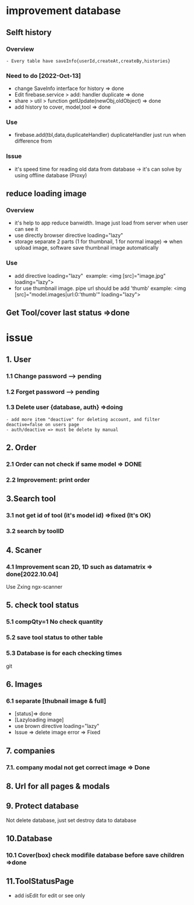 # improvement database
## Selft history
### Overview
    - Every table have saveInfo{userId,createAt,createBy,histories}
### Need to do [2022-Oct-13]
- change SaveInfo interface for history                 => done
- Edit firebase.service > add: handler duplicate        => done
- share > util > function getUpdate(newObj,oldObject)   => done
- add history to cover, model,tool                      => done
### Use
- firebase.add(tbl,data,duplicateHandler)   duplicateHandler just run when <data> difference from <database>
### Issue
- it's speed time for reading old data from database -> it's can solve by using offline database (Proxy)

## reduce loading image
### Overview
- it's help to app reduce banwidth. Image just load from server when user can see it
- use directly browser directive loading="lazy"
- storage separate 2 parts (1 for thumbnail, 1 for normal image) => when upload image, software save thumbnail image automatically
### Use
- add directive loading="lazy" <img>
example: <img [src]="image.jpg" loading="lazy">
- for use thumbnail image. pipe url should be add 'thumb'
example: <img [src]="model.images|url:0:'thumb'" loading="lazy">

## Get Tool/cover last status =>done

# issue
## 1. User
### 1.1 Change password --> pending
### 1.2 Forget password --> pending
### 1.3 Delete user {database, auth} =>doing
    - add more item "deactive" for deleting account, and filter deactive=false on users page
    - auth/deactive => must be delete by manual

## 2. Order
### 2.1 Order can not check if same model => DONE
### 2.2 Improvement: print order

## 3.Search tool
### 3.1 not get id of tool (it's model id) =>fixed (It's OK)
### 3.2 search by toolID

## 4. Scaner
### 4.1 Improvement scan 2D, 1D such as datamatrix => done[2022.10.04]
Use Zxing ngx-scanner
## 5. check tool status
### 5.1 compQty=1 No check quantity
### 5.2 save tool status to other table
### 5.3 Database is for each checking times
git
## 6. Images
### 6.1 separate [thubnail image & full]
- [status]=> done
- [Lazyloading image]
- use brown directive loading="lazy"
- Issue => delete image error => Fixed

## 7. companies
### 7.1. company modal not get correct image => Done

## 8. Url for all pages & modals

## 9. Protect database
Not delete database, just set destroy data to database

## 10.Database
### 10.1 Cover(box) check modifile database before save children =>done

## 11.ToolStatusPage
- add isEdit for edit or see only